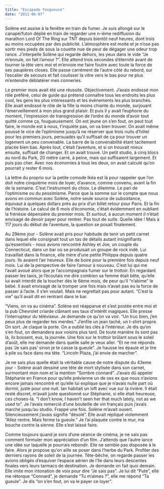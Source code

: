 ```yaml
---
title: "Escapade fougueuse"
date: "2011-06-07"
---
```


Solène est assise à la fenêtre en train de fumer. Je suis allongé sur le canapé/futon déplié en train de regarder une n-ième rediffusion du marathon Lord Of The Ring sur TNT depuis bientôt neuf heures, dont trois au moins occupées par des publicité. L’atmosphère est moite et je n’ose pas sortir mes pieds de sous la couette nue de peur de dégager une odeur trop rance. J’interpelle Solène qui regarde dehors, les yeux dans le vide “Je m’ennuie, on fait l’amour ?”. Elle attend trois secondes d’éternité avant de tourner la tête vers moi et m’envoie me faire foutre avec toute la force de ses paupières closes. Elle passe carrément de l’autre côté du rebord, sur l’escalier de secours et fait coulisser la vitre vers le bas pour ne plus m’entendre déblatérer mes conneries.

Le premier mois avait été une réussite. Objectivement. J’avais endossé mon rôle préféré, celui de guide qui prétend connaître tous les endroits les plus cool, les gens les plus intéressants et les évènements les plus branchés. Elle avait endossé le rôle de la fille la moins chiante du monde, surjouant l’émerveillement à mon plus grand plaisir. Et puis il y avait l’euphorie du moment, l’impression de transgression de l’ordre du monde d’avoir tout quitté comme ça, fougueusement. On est jeune on s’en fout, on peut tout faire, le monde est à nous, t’inquiète pas, on va bien trouver. On avait même poussé le vice de l’optimisme jusqu’à ne réserver que trois nuits d’hôtel pour les premiers jours, persuadés qu’il suffisait de ça pour trouver un logement un peu convenable. La barre de la convenabilité étant tacitement placée bien bas. Après tout, c’était l’aventure, et si on trouvait mieux ensuite, suffisait de changer. Et on avait trouvé. Un petit studio, à cinq blocs au nord du Park, 20 mètre carré, à peine, mais qui suffisaient largement. Et puis pas cher. Avec nos économies à tous les deux, on avait calculé qu’on pourrait y rester 6 mois.

La lettre du proprio sur la petite comode Ikéa est là pour rappeler que l’on doit notre cinquième mois de loyer, d’avance, comme convenu, avant la fin de la semaine. C’est l’instrument du choix. Le dilemme. Le pari de l’optimisme ou du pessimisme. Parce que la somme sur le compte que nous avons en commun avec Solène, notre seule source de subsistance, équivaut à quelques dollars près au prix d’un billet retour pour Paris. Et la fin de l’histoire. Le calcul de 6 mois d’économie, c’était évidemment en oubliant la frénésie dépensière du premier mois. Et surtout, à aucun moment il n’était envisagé de devoir payer pour rentrer. Pas tout de suite. Quelle idée ! Mais à 117 jours du début de l’aventure, la question se posait finalement.

Au 29ème jour - Solène avait pris pour habitude de tenir un petit carnet dans lequel elle consignait tout un tas de détails autant insignifiants qu’essentiels - nous avions rencontré Ashley et Joe, un couple du Connecticut, dans un bar où se produisait un groupe de rock indé. Lui travaillait dans la finance, elle mère d’une petite Philippa depuis quatre jours. Ils avaient l’air heureux. Elle de boire pour la première fois depuis neuf mois. Lui de la perspective de faire l’amour à nouveau. C’est lui qui me l’avait avoué alors que je l’accompagnais fumer sur le trottoir. En regardant passer les taxis, je l’écoutais me dire combien sa femme était bête, qu’elle lui avait interdit de la toucher dès le 6ème mois, de peur qu’il “n’abime” le bébé. Il avait envisagé de la tromper une fois mais n’avait pas eu la force de passer à l’acte. Il s’en voulait. Mais ne regrettait pas pour autant. “C’est la vie” qu’il avait dit en rentrant dans le bar.

“Viens, on va au cinéma”. Solène est réapparue et s’est postée entre moi et la pub Chevrolet criarde clâmant ses taux d’intérêt magiques. Elle presse l’interrupteur du téléviseur. Je demande ce qu’on va voir. “Un truc bien, j’en peux plus de regarder tes merdes.” J’enfile un jean taché, un t-shirt propre. On sort. Je claque la porte. On a oublié les clés à l’intérieur. Je dis qu’on s’en fout, on demandera aux voisins plus tard. De toute manière ils sont pas là, ils bossent, eux, la journée. Une fois sur le trottoir brûlant sous le soleil d’août, elle me demande dans quelle salle je veux aller. “Et ne me réponds pas ‘Je sais pas’ sinon je te casse la gueule”. Je hausse les épaule et je tire à pile ou face dans ma tête. “Lincoln Plaza, j’ai envie de marcher”.

Je ne sais plus quelle était la véritable cause de notre dispute du 43eme jour - Solène avait dessiné une tête de mort stylisée dans son carnet, surmontant mon nom et la mention “Sombre connard”. J’avais dû appeler Stéphanie en France pour qu’elle prévienne un de ses ex que nous n’avions encore jamais rencontré et qu’elle lui explique que je n’avais nulle part où dormir, juste pour une nuit. Ian habitait un loft avec vue sur la rivière. Il était resté discret, m’avait juste questionné sur Stéphanie, si elle était heureuse, ces choses-là. “I don’t know, I haven’t seen her that much lately, not as we used to”. Je l’avais remercié d’une bouteille de vin français puis j’avais marché jusqu’au studio. Frappé une fois. Solène m’avait ouvert. Silencieusement j’avais signifié “désolé”. Elle avait répliqué violemment “Allez rentre. Mais ferme ta gueule.” Je l’ai plaquée contre le mur, ma bouche contre la sienne. Elle s’est laissé faire.

Comme toujours quand je sors d’une séance de cinéma, je ne sais pas comment formuler mon appréciation d’un film. J’attends que l’autre lance une idée sur laquelle je pourrais rebondir. Elle ne semble pas disposée à le faire. Alors je propose qu’on aille se poser dans l’herbe du Park. Profiter des derniers rayons de soleil de la journée. Tête-bêche, on regarde passer les avions obligés d’esquiver l’espace aérien de l’île dans leurs descentes finales vers leurs tarmacs de destination. Je demande on fait quoi demain. Elle imite mon intonation de voix pour dire “Je sais pas”. Je lui dit “Pute”, elle me rétorque “Connard”, je demande “Tu m’aimes ?”, elle me répond “Ta gueule”. Je dis “on s’en fout, on va le payer ce loyer”.
